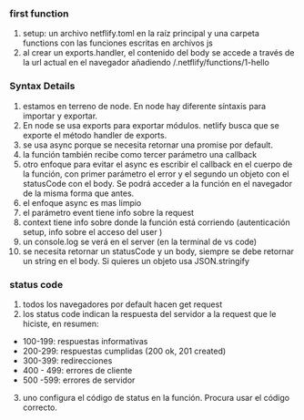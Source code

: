 ### first function

1. setup: un archivo netflify.toml en la raíz principal y una carpeta functions con las funciones escritas en archivos js
2. al crear un exports.handler, el contenido del body se accede a través de la url actual en el navegador añadiendo /.netflify/functions/1-hello

### Syntax Details

1. estamos en terreno de node. En node hay diferente síntaxis para importar y exportar.
2. En node se usa exports para exportar módulos. netlify busca que se exporte el método handler de exports.
3. se usa async porque se necesita retornar una promise por default.
4. la función también recibe como tercer parámetro una callback
5. otro enfoque para evitar el async es escribir el callback en el cuerpo de la función, con primer parámetro el error y el segundo un objeto con el statusCode con el body. Se podrá acceder a la función en el navegador de la misma forma que antes.
6. el enfoque async es mas limpio
7. el parámetro event tiene info sobre la request
8. context tiene info sobre donde la función está corriendo (autenticación setup, info sobre el acceso del user )
9. un console.log se verá en el server (en la terminal de vs code)
10. se necesita retornar un statusCode y un body, siempre se debe retornar un string en el body. Si quieres un objeto usa JSON.stringify

### status code

1. todos los navegadores por default hacen get request
2. los status code indican la respuesta del servidor a la request que le hiciste, en resumen:

- 100-199: respuestas informativas
- 200-299: respuestas cumplidas (200 ok, 201 created)
- 300-399: redirecciones
- 400 - 499: errores de cliente
- 500 -599: errores de servidor

3. uno configura el código de status en la función. Procura usar el código correcto.
